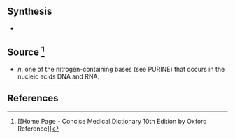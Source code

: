 ## Synthesis
- 
## Source [^1]
- $n$. one of the nitrogen-containing bases (see PURINE) that occurs in the nucleic acids DNA and RNA.
## References

[^1]: [[Home Page - Concise Medical Dictionary 10th Edition by Oxford Reference]]